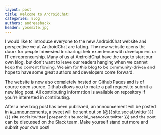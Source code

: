 ```yaml
---
layout: post
title: Welcome to AndroidChat!
categories: blog
authors: andreasbackx
header: yosemite.jpg
---
```


I would like to introduce everyone to the new AndroidChat website and perspective we at AndroidChat are taking. The new website opens the doors for people interested in sharing their experience with development or IT entrepreneurship. Many of us at AndroidChat have the urge to start our own blog, but don't want to leave our readers hanging when we cannot keep the content flowing. We aim for this blog to be community-driven and hope to have some great authors and developers come forward.

The website is now also completely hosted on Github Pages and is of course open source. Github allows you to make a pull request to submit a new blog post. All contributing information is available on repository if you're interested in contributing.

After a new blog post has been published, an announcement will be posted in [#_announcements](), a tweet will be sent out on [@{{ site.social.twitter }}]({{ site.social.twitter | prepend: site.social_networks.twitter }}) and the post can be discussed on the Slack team. Make yourself stand out more and submit your own post!
